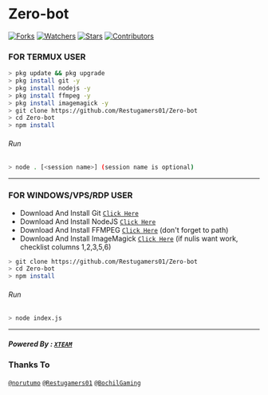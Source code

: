 # Zero-bot
<a href="https://github.com/Restugamers01/Zero-bot/network/members"><img title="Forks" src="https://img.shields.io/github/forks/Restugamers01/Zero-bot?label=Forks&color=blue&style=flat-square"></a>
<a href="https://github.com/Restugamers01/Zero-bot/watchers"><img title="Watchers" src="https://img.shields.io/github/watchers/Restugamers01/Zero-bot?label=Watchers&color=green&style=flat-square"></a>
<a href="https://github.com/Restugamers01/Zero-bot/stargazers"><img title="Stars" src="https://img.shields.io/github/stars/Restugamers01/Zero-bot?label=Stars&color=yellow&style=flat-square"></a>
<a href="https://github.com/Restugamers01/Zero-bot/graphs/contributors"><img title="Contributors" src="https://img.shields.io/github/contributors/Restugamers01/Zero-bot?label=Contributors&color=blue&style=flat-square"></a>

### FOR TERMUX USER
```bash
> pkg update && pkg upgrade
> pkg install git -y
> pkg install nodejs -y
> pkg install ffmpeg -y
> pkg install imagemagick -y
> git clone https://github.com/Restugamers01/Zero-bot
> cd Zero-bot
> npm install
```
###### Run
```bash
> node . [<session name>] (session name is optional)
```

---------

### FOR WINDOWS/VPS/RDP USER
* Download And Install Git [`Click Here`](https://git-scm.com/downloads) <br>
* Download And Install NodeJS [`Click Here`](https://nodejs.org/en/download) <br>
* Download And Install FFMPEG [`Click Here`](https://ffmpeg.org/download.html) (don't forget to path) 
* Download And Install ImageMagick [`Click Here`](https://imagemagick.org/script/download.php) (if nulis want work,  checklist columns 1,2,3,5,6) 
```bash
> git clone https://github.com/Restugamers01/Zero-bot
> cd Zero-bot
> npm install
```
###### Run
```bash
> node index.js
```
--------------

##### Powered By : [`XTEAM`](https://api.xteam.xyz)

### Thanks To 
[`@norutumo`](https://github.com/Norutomo)
[`@Restugamers01`](https://github.com/Restugamers01)
[`@BochilGaming`](https://github.com/BochilGaming)
